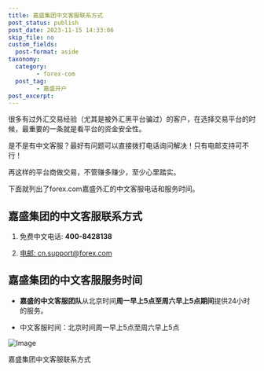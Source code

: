 ```yaml
---
title: 嘉盛集团中文客服联系方式
post_status: publish
post_date: 2023-11-15 14:33:06
skip_file: no
custom_fields: 
  post-format: aside
taxonomy:
  category:
        - forex-com
  post_tag:
        - 嘉盛开户
post_excerpt: 
---
```

很多有过外汇交易经验（尤其是被外汇黑平台骗过）的客户，在选择交易平台的时候，最重要的一条就是看平台的资金安全性。

是不是有中文客服？最好有问题可以直接拨打电话询问解决！只有电邮支持可不行！

再这样的平台商做交易，不管赚多赚少，至少心里踏实。

下面就列出了forex.com嘉盛外汇的中文客服电话和服务时间。

## 嘉盛集团的中文客服联系方式

1. 免费中文电话: **400-8428138**

1. [电邮: cn.support@forex.com](mailto:%E7%94%B5%E9%82%AE:%20cn.support@forex.com)



## 嘉盛集团的中文客服服务时间

* **嘉盛的中文客服团队**从北京时间**周一早上5点至周六早上5点期间**提供24小时的服务。

* 中文客服时间：北京时间周一早上5点至周六早上5点

![Image](https://cdn.fendou.la/tuoss/forexservice.png)

嘉盛集团中文客服联系方式